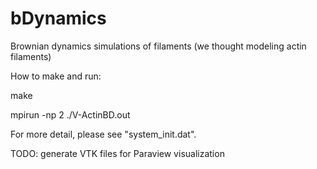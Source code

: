 # bDynamics
Brownian dynamics simulations of filaments (we thought modeling actin filaments)

How to make and run:

make

mpirun -np 2 ./V-ActinBD.out

For more detail, please see "system_init.dat".

TODO: generate VTK files for Paraview visualization
